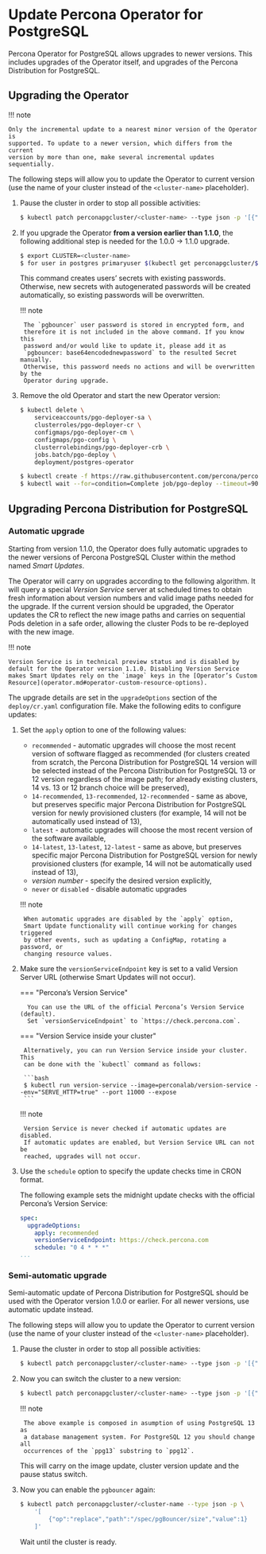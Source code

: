 # Update Percona Operator for PostgreSQL

Percona Operator for PostgreSQL allows upgrades to newer versions.
This includes upgrades of the Operator itself, and upgrades of the Percona
Distribution for PostgreSQL.

## Upgrading the Operator

!!! note

    Only the incremental update to a nearest minor version of the Operator is
    supported. To update to a newer version, which differs from the current
    version by more than one, make several incremental updates sequentially.

The following steps will allow you to update the Operator to current version
(use the name of your cluster instead of the `<cluster-name>` placeholder).

1. Pause the cluster in order to stop all possible activities:

    ```bash
    $ kubectl patch perconapgcluster/<cluster-name> --type json -p '[{"op": "replace", "path": "/spec/pause", "value": true},{"op":"replace","path":"/spec/pgBouncer/size","value":0}]'
    ```

2. If you upgrade the Operator **from a version earlier than 1.1.0**, the
following additional step is needed for the 1.0.0 → 1.1.0 upgrade.

    ```bash
    $ export CLUSTER=<cluster-name>
    $ for user in postgres primaryuser $(kubectl get perconapgcluster/${CLUSTER} -o yaml | yq r - 'spec.user'); do args+="--from-literal=$user=$(kubectl get secret/${CLUSTER}-${user}-o yaml | yq r - 'data.password' | base64 -d) "; done; eval kubectl create secret generic ${CLUSTER}-users "${args}"
    ```

    This command creates users’ secrets with existing passwords. Otherwise, new
    secrets with autogenerated passwords will be created automatically,
    so existing passwords will be overwritten.

    !!! note

        The `pgbouncer` user password is stored in encrypted form, and
        therefore it is not included in the above command. If you know this
        password and/or would like to update it, please add it as
        `pgbouncer: base64encodednewpassword` to the resulted Secret manually.
        Otherwise, this password needs no actions and will be overwritten by the
        Operator during upgrade.

3. Remove the old Operator and start the new Operator version:

    ```bash
    $ kubectl delete \
        serviceaccounts/pgo-deployer-sa \
        clusterroles/pgo-deployer-cr \
        configmaps/pgo-deployer-cm \
        configmaps/pgo-config \
        clusterrolebindings/pgo-deployer-crb \
        jobs.batch/pgo-deploy \
        deployment/postgres-operator

    $ kubectl create -f https://raw.githubusercontent.com/percona/percona-postgresql-operator/v1.2.0/deploy/operator.yaml
    $ kubectl wait --for=condition=Complete job/pgo-deploy --timeout=90s
    ```

## Upgrading Percona Distribution for PostgreSQL

### Automatic upgrade

Starting from version 1.1.0, the Operator does fully automatic upgrades to
the newer versions of Percona PostgreSQL Cluster within the method named *Smart
Updates*.

The Operator will carry on upgrades according to the following algorithm.
It will query a special *Version Service* server at scheduled times to obtain
fresh information about version numbers and valid image paths needed for the
upgrade. If the current version should be upgraded, the Operator updates the CR
to reflect the new image paths and carries on sequential Pods deletion in a safe
order, allowing the cluster Pods to be re-deployed with the new image.

!!! note

    Version Service is in technical preview status and is disabled by
    default for the Operator version 1.1.0. Disabling Version Service
    makes Smart Updates rely on the `image` keys in the [Operator’s Custom Resource](operator.md#operator-custom-resource-options).

The upgrade details are set in the `upgradeOptions` section of the
`deploy/cr.yaml` configuration file. Make the following edits to configure
updates:

1. Set the `apply` option to one of the following values:

    * `recommended` - automatic upgrades will choose the most recent version
        of software flagged as recommended (for clusters created from scratch,
        the Percona Distribution for PostgreSQL 14 version will be selected
        instead of the Percona Distribution for PostgreSQL 13 or 12 version
        regardless of the image path; for already existing clusters, 14 vs. 13 or
        12 branch choice will be preserved),
    * `14-recommended`, `13-recommended`, `12-recommended` - same as above,
        but preserves specific major Percona Distribution for PostgreSQL version
        for newly provisioned clusters (for example, 14 will not be automatically
        used instead of 13),
    * `latest` - automatic upgrades will choose the most recent version of
        the software available,
    * `14-latest`, `13-latest`, `12-latest` - same as above, but preserves
        specific major Percona Distribution for PostgreSQL version for newly
        provisioned clusters (for example, 14 will not be automatically
        used instead of 13),
    * *version number* - specify the desired version explicitly,
    * `never` or `disabled` - disable automatic upgrades

    !!! note

        When automatic upgrades are disabled by the `apply` option,
        Smart Update functionality will continue working for changes triggered
        by other events, such as updating a ConfigMap, rotating a password, or
        changing resource values.

2. Make sure the `versionServiceEndpoint` key is set to a valid Version
    Server URL (otherwise Smart Updates will not occur).

    === "Percona’s Version Service"
         
         You can use the URL of the official Percona’s Version Service (default).
         Set `versionServiceEndpoint` to `https://check.percona.com`.

    === "Version Service inside your cluster"
        
        Alternatively, you can run Version Service inside your cluster. This
        can be done with the `kubectl` command as follows:

        ```bash
        $ kubectl run version-service --image=perconalab/version-service --env="SERVE_HTTP=true" --port 11000 --expose
        ```

    !!! note

        Version Service is never checked if automatic updates are disabled.
        If automatic updates are enabled, but Version Service URL can not be
        reached, upgrades will not occur.

3. Use the `schedule` option to specify the update checks time in CRON format.

    The following example sets the midnight update checks with the official
    Percona’s Version Service:

    ```yaml
    spec:
      upgradeOptions:
        apply: recommended
        versionServiceEndpoint: https://check.percona.com
        schedule: "0 4 * * *"
    ...
    ```

### Semi-automatic upgrade

Semi-automatic update of Percona Distribution for PostgreSQL should be used with the Operator
version 1.0.0 or earlier. For all newer versions, use automatic update
instead.

The following steps will allow you to update the Operator to current version
(use the name of your cluster instead of the `<cluster-name>` placeholder).


1. Pause the cluster in order to stop all possible activities:

    ```bash
    $ kubectl patch perconapgcluster/<cluster-name> --type json -p '[{"op": "replace", "path": "/spec/pause", "value": true},{"op":"replace","path":"/spec/pgBouncer/size","value":0}]'
    ```

2. Now you can switch the cluster to a new version:

    ```bash
    $ kubectl patch perconapgcluster/<cluster-name> --type json -p '[{"op": "replace", "path": "/spec/backup/backrestRepoImage", "value": "percona/percona-postgresql-operator:1.2.0-ppg13-pgbackrest-repo"},{"op":"replace","path":"/spec/backup/image","value":"percona/percona-postgresql-operator:1.2.0-ppg13-pgbackrest"},{"op":"replace","path":"/spec/pgBadger/image","value":"percona/percona-postgresql-operator:1.2.0-ppg13-pgbadger"},{"op":"replace","path":"/spec/pgBouncer/image","value":"percona/percona-postgresql-operator:1.2.0-ppg13-pgbouncer"},{"op":"replace","path":"/spec/pgPrimary/image","value":"percona/percona-postgresql-operator:1.2.0-ppg13-postgres-ha"},{"op":"replace","path":"/spec/userLabels/pgo-version","value":"v1.2.0"},{"op":"replace","path":"/metadata/labels/pgo-version","value":"v1.2.0"},{"op": "replace", "path": "/spec/pause", "value": false}]'
    ```

    !!! note

        The above example is composed in asumption of using PostgreSQL 13 as
        a database management system. For PostgreSQL 12 you should change all
        occurrences of the `ppg13` substring to `ppg12`.

    This will carry on the image update, cluster version update and the pause status
    switch.

3. Now you can enable the `pgbouncer` again:

    ```bash
    $ kubectl patch perconapgcluster/<cluster-name --type json -p \
        '[
            {"op":"replace","path":"/spec/pgBouncer/size","value":1}
        ]'
    ```

    Wait until the cluster is ready.
